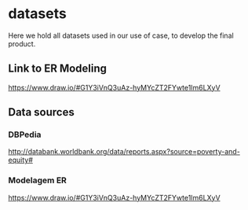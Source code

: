 # datasets
Here we hold all datasets used in our use of case, to develop the final product.

## Link to ER Modeling
https://www.draw.io/#G1Y3iVnQ3uAz-hyMYcZT2FYwte1Im6LXyV

## Data sources
### DBPedia

http://databank.worldbank.org/data/reports.aspx?source=poverty-and-equity#

### Modelagem ER

https://www.draw.io/#G1Y3iVnQ3uAz-hyMYcZT2FYwte1Im6LXyV
